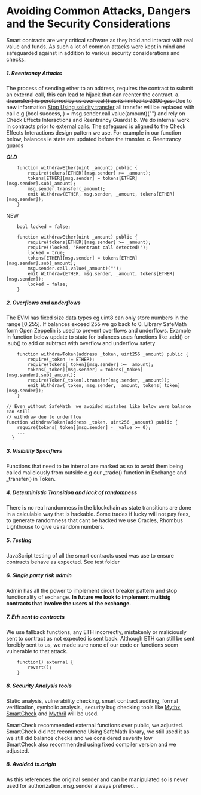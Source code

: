 # Avoiding Common Attacks, Dangers and the Security Considerations

Smart contracts are very critical software as they hold and interact with real value and funds. As such a lot of common attacks were kept in mind and safeguarded against in addition to various security considerations and checks.

##### 1. Reentrancy Attacks

The process of sending ether to an address, requires the contract to submit an external call, this can lead to hijack that can reenter the contract.
<strike> a. .trasnsfer() is pereferred by us over .call() as its limited to 2300 gas. </strike>
Due to new information [Stop Using solidity transfer](https://consensys.net/diligence/blog/2019/09/stop-using-soliditys-transfer-now/) all transfer will be replaced with
call e.g (bool success, ) = msg.sender.call.value(amount)("") and rely on Check Effects Interactions and Reentrancy Guards!
b. We do internal work in contracts prior to external calls. The safeguard is aligned to the Check Effects Interactions design pattern we use. For example in our function below, balances ie state are updated before the transfer.
c. Reentrancy guards

**_OLD_**

```
    function withdrawEther(uint _amount) public {
        require(tokens[ETHER][msg.sender] >= _amount);
        tokens[ETHER][msg.sender] = tokens[ETHER][msg.sender].sub(_amount);
        msg.sender.transfer(_amount);
        emit Withdraw(ETHER, msg.sender, _amount, tokens[ETHER][msg.sender]);
    }
```

NEW

```
    bool locked = false;

    function withdrawEther(uint _amount) public {
        require(tokens[ETHER][msg.sender] >= _amount);
        require(!locked, "Reentrant call detected!");
        locked = true;
        tokens[ETHER][msg.sender] = tokens[ETHER][msg.sender].sub(_amount);
        msg.sender.call.value(_amount)("");
        emit Withdraw(ETHER, msg.sender, _amount, tokens[ETHER][msg.sender]);
        locked = false;
    }
```

##### 2. Overflows and underflows

The EVM has fixed size data types eg uint8 can only store numbers in the range [0,255]. If balances exceed 255 we go back to 0. Library SafeMath form Open Zeppelin is used to prevent overflows and underflows. Example in function below update to state for balances uses functions like .add() or .sub() to add or subtract with overflow and underflow safety

```
    function withdrawToken(address _token, uint256 _amount) public {
        require(_token != ETHER);
        require(tokens[_token][msg.sender] >= _amount);
        tokens[_token][msg.sender] = tokens[_token][msg.sender].sub(_amount);
        require(Token(_token).transfer(msg.sender, _amount));
        emit Withdraw(_token, msg.sender, _amount, tokens[_token][msg.sender]);
    }

// Even without SafeMath  we avoided mistakes like below were balance can still
// withdraw due to underflow
function withdrawToken(address _token, uint256 _amount) public {
    require(tokens[_token][msg.sender] - _value >= 0);
    ...
  }
```

##### 3. Visibility Specifiers

Functions that need to be internal are marked as so to avoid them being called maliciously from outside e.g our \_trade() function in Exchange and \_transfer() in Token.

##### 4. Deterministic Transition and lack of randomness

There is no real randomness in the blockchain as state transitions are done in a calculable way that is hackable. Some trades if lucky will not pay fees, to generate randomness that cant be hacked we use Oracles, Rhombus Lighthouse to give us random numbers.

##### 5. Testing

JavaScript testing of all the smart contracts used was use to ensure contracts behave as expected.
See test folder

##### 6. Single party risk admin

Admin has all the power to implement circut breaker pattern and stop functionality of exchange. **In future we look to implement multisig contracts that involve the users of the exchange.**

##### 7. Eth sent to contracts

We use fallback functions, any ETH incorrectly, mistakenly or maliciously sent to contract as not expected is sent back. Although ETH can still be sent forcibly sent to us, we made sure none of our code or functions seem vulnerable to that attack.

```
    function() external {
        revert();
    }
```

##### 8. Security Analysis tools

Static analysis, vulnerability checking, smart contract auditing, formal verification, symbolic analysis., security bug checking tools like [Mythx](https://mythx.io/), [SmartCheck](https://tool.smartdec.net/) and [Mythril](https://github.com/ConsenSys/mythril) will be used.

SmartCheck recommended external functions over public, we adjusted.
SmartCheck did not recommend Using SafeMath library, we still used it as we still did balance checks and we considered severity low  
SmartCheck also recommended using fixed compiler version and we adjusted.

##### 8. Avoided tx.origin

As this references the original sender and can be manipulated so is never used for authorization. msg.sender always prefered...
